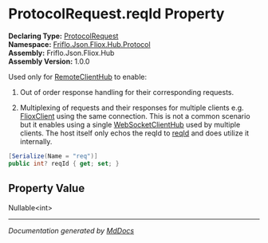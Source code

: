 ﻿<!--  
  <auto-generated>   
    The contents of this file were generated by a tool.  
    Changes to this file may be list if the file is regenerated  
  </auto-generated>   
-->

# ProtocolRequest.reqId Property

**Declaring Type:** [ProtocolRequest](../index.md)  
**Namespace:** [Friflo.Json.Fliox.Hub.Protocol](../../index.md)  
**Assembly:** Friflo.Json.Fliox.Hub  
**Assembly Version:** 1.0.0

Used only for [RemoteClientHub](../../../Remote/RemoteClientHub/index.md) to enable:

1. Out of order response handling for their corresponding requests.

2. Multiplexing of requests and their responses for multiple clients e.g. [FlioxClient](../../../Client/FlioxClient/index.md)   using the same connection.    This is not a common scenario but it enables using a single [WebSocketClientHub](../../../Remote/WebSocketClientHub/index.md)   used by multiple clients.            The host itself only echos the reqId to [reqId](../../ProtocolResponse/properties/reqId.md) and             does  utilize it internally.

```csharp
[Serialize(Name = "req")]
public int? reqId { get; set; }
```

## Property Value

Nullable\<int\>

___

*Documentation generated by [MdDocs](https://github.com/ap0llo/mddocs)*
